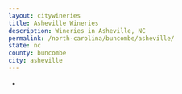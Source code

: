 ```yaml
---
layout: citywineries
title: Asheville Wineries
description: Wineries in Asheville, NC
permalink: /north-carolina/buncombe/asheville/
state: nc
county: buncombe
city: asheville
---
```

-
